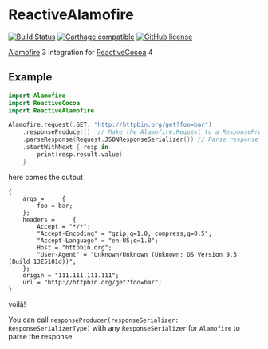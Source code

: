 # ReactiveAlamofire

[![Build Status](https://travis-ci.org/envoy/ReactiveAlamofire.svg?branch=master)](https://travis-ci.org/envoy/ReactiveAlamofire)
[![Carthage compatible](https://img.shields.io/badge/Carthage-compatible-4BC51D.svg?style=flat)](https://github.com/envoy/ReactiveAlamofire)
[![GitHub license](https://img.shields.io/github/license/envoy/ReactiveAlamofire.svg)](https://github.com/envoy/ReactiveAlamofire/blob/master/LICENSE)

[Alamofire](https://github.com/Alamofire/Alamofire) 3 integration for [ReactiveCocoa](https://github.com/ReactiveCocoa/ReactiveCocoa) 4

## Example

```Swift
import Alamofire
import ReactiveCocoa
import ReactiveAlamofire

Alamofire.request(.GET, "http://httpbin.org/get?foo=bar")
    .responseProducer()  // Make the Alamofire.Request to a ResponseProducer (SignalProducer)
    .parseResponse(Request.JSONResponseSerializer()) // Parse response with JSONResponseSerializer
    .startWithNext { resp in
        print(resp.result.value)
    }
```

here comes the output

```
{
    args =     {
        foo = bar;
    };
    headers =     {
        Accept = "*/*";
        "Accept-Encoding" = "gzip;q=1.0, compress;q=0.5";
        "Accept-Language" = "en-US;q=1.0";
        Host = "httpbin.org";
        "User-Agent" = "Unknown/Unknown (Unknown; OS Version 9.3 (Build 13E5181d))";
    };
    origin = "111.111.111.111";
    url = "http://httpbin.org/get?foo=bar";
}
```

voilà!

You can call `responseProducer(responseSerializer: ResponseSerializerType)` with any `ResponseSerializer` for `Alamofire` to parse the response.
